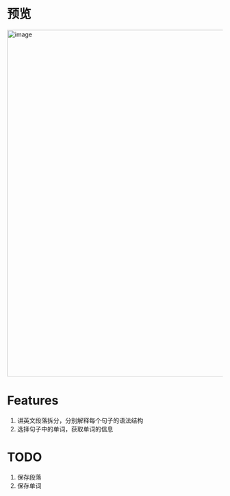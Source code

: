 # 预览
<img width="807" alt="image" src="https://github.com/user-attachments/assets/e09cbe37-93f1-4166-a7f1-a071968853ac" />

# Features
1. 讲英文段落拆分，分别解释每个句子的语法结构
2. 选择句子中的单词，获取单词的信息

# TODO
1. 保存段落
2. 保存单词
